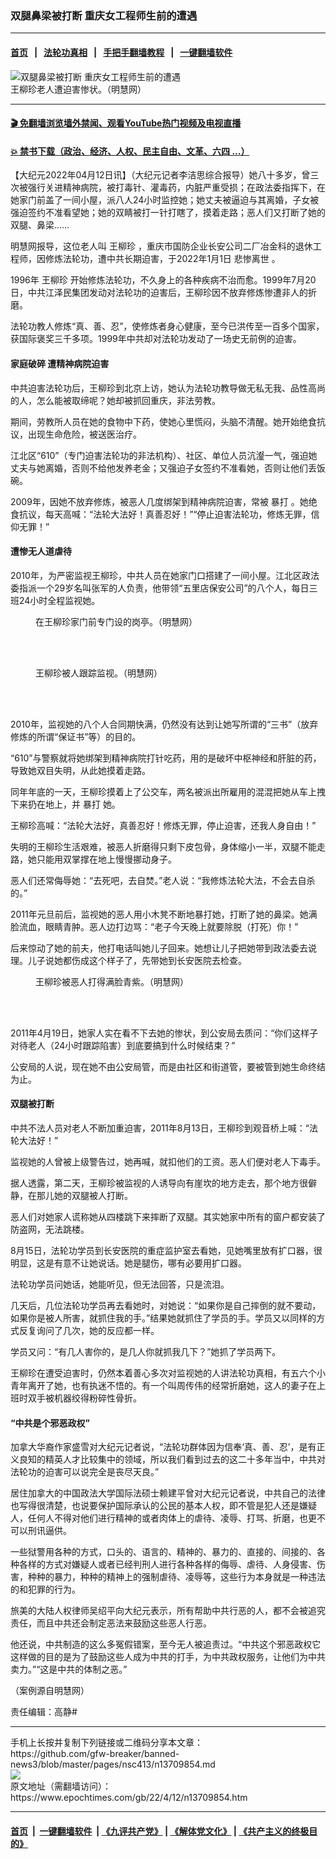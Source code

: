### 双腿鼻梁被打断 重庆女工程师生前的遭遇
------------------------

#### [首页](https://github.com/gfw-breaker/banned-news3/blob/master/README.md) &nbsp;&nbsp;|&nbsp;&nbsp; [法轮功真相](https://github.com/begood0513/basic/blob/master/README.md)  &nbsp;&nbsp;|&nbsp;&nbsp; [手把手翻墙教程](https://github.com/gfw-breaker/guides/wiki)  &nbsp;&nbsp;|&nbsp;&nbsp; [一键翻墙软件](https://github.com/gfw-breaker/nogfw/blob/master/README.md)  



<div><img alt="双腿鼻梁被打断 重庆女工程师生前的遭遇" class="attachment-djy_600_400 size-djy_600_400 wp-post-image" src="https://i.epochtimes.com/assets/uploads/2022/04/id13710089-2022-4-11-wang-liuzhen-persecution-02-600x400.jpeg"/>
<div class="caption">
 王柳珍老人遭迫害惨状。（明慧网）
</div></div><hr/>

#### [ 🎬  免翻墙浏览墙外禁闻、观看YouTube热门视频及电视直播](https://github.com/gfw-breaker/HelloWorld)

#### [ 💥  禁书下载（政治、经济、人权、民主自由、文革、六四 ...）](https://github.com/gfw-breaker/books/blob/master/README.md)

<div><p>
 【大纪元2022年04月12日讯】（大纪元记者李洁思综合报导）她八十多岁，曾三次被强行关进精神病院，被打毒针、灌毒药，内脏严重受损；在政法委指挥下，在她家门前盖了一间小屋，派八人24小时监控她；她丈夫被逼迫与其离婚，子女被强迫签约不准看望她；她的双睛被打一针打瞎了，摸着走路；恶人们又打断了她的双腿、鼻梁……
</p>
<p>
 明慧网报导，这位老人叫
 <ok href="https://www.epochtimes.com/gb/tag/%E7%8E%8B%E6%9F%B3%E7%8F%8D.html">
  王柳珍
 </ok>
 ，重庆市国防企业长安公司二厂冶金科的退休工程师，因修炼法轮功，遭中共长期迫害，于2022年1月1日
 <ok href="https://www.epochtimes.com/gb/tag/%E6%82%B2%E6%83%A8%E7%A6%BB%E4%B8%96.html">
  悲惨离世
 </ok>
 。
</p>
<p>
 1996年
 <ok href="https://www.epochtimes.com/gb/tag/%E7%8E%8B%E6%9F%B3%E7%8F%8D.html">
  王柳珍
 </ok>
 开始修炼法轮功，不久身上的各种疾病不治而愈。1999年7月20日，中共江泽民集团发动对法轮功的迫害后，王柳珍因不放弃修炼惨遭非人的折磨。
</p>
<p>
 法轮功教人修炼“真、善、忍”，使修炼者身心健康，至今已洪传至一百多个国家，获国际褒奖三千多项。1999年中共却对法轮功发动了一场史无前例的迫害。
</p>
<h4>
 家庭破碎 遭精神病院迫害
</h4>
<p>
 中共迫害法轮功后，王柳珍到北京上访，她认为法轮功教导做无私无我、品性高尚的人，怎么能被取缔呢？她却被抓回重庆，非法劳教。
</p>
<p>
 期间，劳教所人员在她的食物中下药，使她心里慌闷，头脑不清醒。她开始绝食抗议，出现生命危险，被送医治疗。
</p>
<p>
 江北区“610”（专门迫害法轮功的非法机构）、社区、单位人员沆瀣一气，强迫她丈夫与她离婚，否则不给他发养老金；又强迫子女签约不准看她，否则让他们丢饭碗。
</p>
<p>
 2009年，因她不放弃修炼，被恶人几度绑架到精神病院迫害，常被
 <ok href="https://www.epochtimes.com/gb/tag/%E6%9A%B4%E6%89%93.html">
  暴打
 </ok>
 。她绝食抗议，每天高喊：“法轮大法好！真善忍好！”“停止迫害法轮功，修炼无罪，信仰无罪！”
</p>
<h4>
 遭惨无人道虐待
</h4>
<p>
 2010年，为严密监视王柳珍，中共人员在她家门口搭建了一间小屋。江北区政法委指派一个29岁名叫张军的人负责，他带领“五里店保安公司”的八个人，每日三班24小时全程监视她。
</p>
<figure aria-describedby="caption-attachment-13710085" class="wp-caption aligncenter" id="attachment_13710085" style="width: 360px">
 <ok href="https://i.epochtimes.com/assets/uploads/2022/04/id13710085-2010-6-10-minghui-persecution-chongqing2.jpeg" target="_blank">
  <img alt="" class="wp-image-13710085" src="https://i.epochtimes.com/assets/uploads/2022/04/id13710085-2010-6-10-minghui-persecution-chongqing2-600x421.jpeg"/>
 </ok>
 <br/><figcaption class="wp-caption-text" id="caption-attachment-13710085">
  在王柳珍家门前专门设的岗亭。（明慧网）
 </figcaption><br/>
</figure><br/>
<figure aria-describedby="caption-attachment-13710083" class="wp-caption aligncenter" id="attachment_13710083" style="width: 359px">
 <ok href="https://i.epochtimes.com/assets/uploads/2022/04/id13710083-2010-6-10-minghui-persecution-chongqing1.jpeg" target="_blank">
  <img alt="" class="wp-image-13710083" src="https://i.epochtimes.com/assets/uploads/2022/04/id13710083-2010-6-10-minghui-persecution-chongqing1.jpeg"/>
 </ok>
 <br/><figcaption class="wp-caption-text" id="caption-attachment-13710083">
  王柳珍被人跟踪监视。（明慧网）
 </figcaption><br/>
</figure><br/>
<p>
 2010年，监视她的八个人合同期快满，仍然没有达到让她写所谓的“三书”（放弃修炼的所谓“保证书”等）的目的。
</p>
<p>
 “610”与警察就将她绑架到精神病院打针吃药，用的是破坏中枢神经和肝脏的药，导致她双目失明，从此她摸着走路。
</p>
<p>
 同年年底的一天，王柳珍摸着上了公交车，两名被派出所雇用的混混把她从车上拽下来扔在地上，并
 <ok href="https://www.epochtimes.com/gb/tag/%E6%9A%B4%E6%89%93.html">
  暴打
 </ok>
 她。
</p>
<p>
 王柳珍高喊：“法轮大法好，真善忍好！修炼无罪，停止迫害，还我人身自由！”
</p>
<p>
 失明的王柳珍生活艰难，被恶人折磨得只剩下皮包骨，身体缩小一半，双腿不能走路，她只能用双掌撑在地上慢慢挪动身子。
</p>
<p>
 恶人们还常侮辱她：“去死吧，去自焚。”老人说：“我修炼法轮大法，不会去自杀的。”
</p>
<p>
 2011年元旦前后，监视她的恶人用小木凳不断地暴打她，打断了她的鼻梁。她满脸流血，眼睛青肿。恶人边打边骂：“老子今天晚上就要除脱（打死）你！”
</p>
<p>
 后来惊动了她的前夫，他打电话叫她儿子回来。她想让儿子把她带到政法委去说理。儿子说她都伤成这个样子了，先带她到长安医院去检查。
</p>
<figure aria-describedby="caption-attachment-13710090" class="wp-caption aligncenter" id="attachment_13710090" style="width: 264px">
 <ok href="https://i.epochtimes.com/assets/uploads/2022/04/id13710090-2022-4-11-wang-liuzhen-persecution-03.jpeg" target="_blank">
  <img alt="" class="wp-image-13710090" src="https://i.epochtimes.com/assets/uploads/2022/04/id13710090-2022-4-11-wang-liuzhen-persecution-03.jpeg"/>
 </ok>
 <br/><figcaption class="wp-caption-text" id="caption-attachment-13710090">
  王柳珍被恶人打得满脸青紫。（明慧网）
 </figcaption><br/>
</figure><br/>
<p>
 2011年4月19日，她家人实在看不下去她的惨状，到公安局去质问：“你们这样子对待老人（24小时跟踪陷害）到底要搞到什么时候结束？”
</p>
<p>
 公安局的人说，现在她不由公安局管，而是由社区和街道管，要被管到她生命终结为止。
</p>
<h4>
 双腿被打断
</h4>
<p>
 中共不法人员对老人不断加重迫害，2011年8月13日，王柳珍到观音桥上喊：“法轮大法好！”
</p>
<p>
 监视她的人曾被上级警告过，她再喊，就扣他们的工资。恶人们便对老人下毒手。
</p>
<p>
 据人透露，第二天，王柳珍被监视的人诱导向有崖坎的地方走去，那个地方很僻静，在那儿她的双腿被人打断。
</p>
<p>
 恶人们对她家人谎称她从四楼跳下来摔断了双腿。其实她家中所有的窗户都安装了防盗网，无法跳楼。
</p>
<p>
 8月15日，法轮功学员到长安医院的重症监护室去看她，见她嘴里放有扩口器，很明显，这是有意不让她说话。她是腿伤，哪有必要用扩口器。
</p>
<p>
 法轮功学员问她话，她能听见，但无法回答，只是流泪。
</p>
<p>
 几天后，几位法轮功学员再去看她时，对她说：“如果你是自己摔倒的就不要动，如果你是被人所害，就抓住我的手。”结果她就抓住了学员的手。学员又以同样的方式反复询问了几次，她的反应都一样。
</p>
<p>
 学员又问：“有几人害你的，是几人你就抓我几下？”她抓了学员两下。
</p>
<p>
 王柳珍在遭受迫害时，仍然本着善心多次对监视她的人讲法轮功真相，有五六个小青年离开了她，也有执迷不悟的。有一个叫周传伟的经常折磨她，这人的妻子在上班时双手被机器绞得粉碎性骨折。
</p>
<h4>
 “中共是个邪恶政权”
</h4>
<p>
 加拿大华裔作家盛雪对大纪元记者说，“法轮功群体因为信奉‘真、善、忍’，是有正义良知的精英人才比较集中的领域，所以我们看到过去的这二十多年当中，中共对法轮功的迫害可以说完全是丧尽天良。”
</p>
<p>
 居住加拿大的中国政法大学国际法硕士赖建平曾对大纪元记者说，中共自己的法律也写得很清楚，也说要保护国际承认的公民的基本人权，即不管是犯人还是嫌疑人，任何人不得对他们进行精神的或者肉体上的虐待、凌辱、打骂、折磨，也更不可以刑讯逼供。
</p>
<p>
 一些狱警用各种的方式，口头的、语言的、精神的、暴力的、直接的、间接的、各种各样的方式对嫌疑人或者已经判刑人进行各种各样的侮辱、虐待、人身侵害、伤害，种种的暴力，种种的精神上的强制虐待、凌辱等，这些行为本身就是一种违法的和犯罪的行为。
</p>
<p>
 旅美的大陆人权律师吴绍平向大纪元表示，所有帮助中共行恶的人，都不会被追究责任，而且中共还会制定恶法来鼓励这些恶人行恶。
</p>
<p>
 他还说，中共制造的这么多冤假错案，至今无人被追责过。“中共这个邪恶政权它这样做的目的是为了鼓励这些人成为中共的打手，为中共政权服务，让他们为中共卖力。”“这是中共的体制之恶。”
</p>
<p>
 （案例源自明慧网）
</p>
<p>
 责任编辑：高静#
</p>
</div>
<hr/>
手机上长按并复制下列链接或二维码分享本文章：<br/>
https://github.com/gfw-breaker/banned-news3/blob/master/pages/nsc413/n13709854.md <br/>
<a href='https://github.com/gfw-breaker/banned-news3/blob/master/pages/nsc413/n13709854.md'><img src='https://github.com/gfw-breaker/banned-news3/blob/master/pages/nsc413/n13709854.md.png'/></a> <br/>
原文地址（需翻墙访问）：https://www.epochtimes.com/gb/22/4/12/n13709854.htm


------------------------
#### [首页](https://github.com/gfw-breaker/banned-news3/blob/master/README.md) &nbsp;|&nbsp; [一键翻墙软件](https://github.com/gfw-breaker/nogfw/blob/master/README.md) &nbsp;| [《九评共产党》](https://github.com/gfw-breaker/9ping.md/blob/master/README.md#九评之一评共产党是什么) | [《解体党文化》](https://github.com/gfw-breaker/jtdwh.md/blob/master/README.md) | [《共产主义的终极目的》](https://github.com/gfw-breaker/gczydzjmd.md/blob/master/README.md)


<img src='http://gfw-breaker.win/banned-news3/pages/nsc413/n13709854.md' width='0px' height='0px'/>